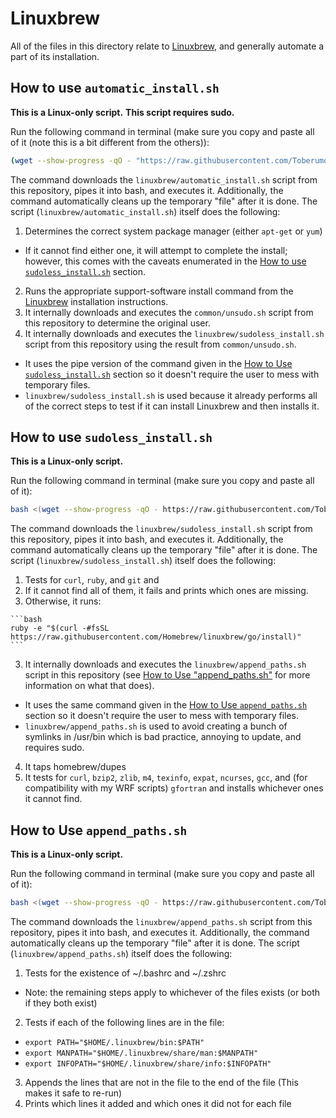 # <a name="linuxbrew"></a>Linuxbrew
All of the files in this directory relate to [Linuxbrew](https://github.com/Homebrew/linuxbrew), and generally automate a part of its installation.

## <a name="htulai"></a>How to use `automatic_install.sh`
**This is a Linux-only script.**
**This script requires sudo.**

Run the following command in terminal (make sure you copy and paste all of it (note this is a bit different from the others)):
```bash
(wget --show-progress -qO - "https://raw.githubusercontent.com/Toberumono/Miscellaneous/master/linuxbrew/automatic_install.sh") | sudo bash
```
The command downloads the `linuxbrew/automatic_install.sh` script from this repository, pipes it into bash, and executes it.  Additionally, the command automatically cleans up the temporary "file" after it is done.
The script (`linuxbrew/automatic_install.sh`) itself does the following:

1. Determines the correct system package manager (either `apt-get` or `yum`)
  * If it cannot find either one, it will attempt to complete the install; however, this comes with the caveats enumerated in the [How to use `sudoless_install.sh`](#htulsi) section.
2. Runs the appropriate support-software install command from the [Linuxbrew](https://github.com/Homebrew/linuxbrew) installation instructions.
3. It internally downloads and executes the `common/unsudo.sh` script from this repository to determine the original user.
4. It internally downloads and executes the `linuxbrew/sudoless_install.sh` script from this repository using the result from `common/unsudo.sh`.
  + It uses the pipe version of the command given in the [How to Use `sudoless_install.sh`](#htulsi) section so it doesn't require the user to mess with temporary files.
  + `linuxbrew/sudoless_install.sh` is used because it already performs all of the correct steps to test if it can install Linuxbrew and then installs it.

## <a name="htulsi"></a>How to use `sudoless_install.sh`
**This is a Linux-only script.**

Run the following command in terminal (make sure you copy and paste all of it):
```bash
bash <(wget --show-progress -qO - https://raw.githubusercontent.com/Toberumono/Miscellaneous/master/linuxbrew/sudoless_install.sh)
```
The command downloads the `linuxbrew/sudoless_install.sh` script from this repository, pipes it into bash, and executes it.  Additionally, the command automatically cleans up the temporary "file" after it is done.
The script (`linuxbrew/sudoless_install.sh`) itself does the following:

1. Tests for `curl`, `ruby`, and `git` and
  1. If it cannot find all of them, it fails and prints which ones are missing.
  2. Otherwise, it runs:

    ```bash
    ruby -e "$(curl -#fsSL https://raw.githubusercontent.com/Homebrew/linuxbrew/go/install)"
    ```
3. It internally downloads and executes the `linuxbrew/append_paths.sh` script in this repository (see [How to Use "append_paths.sh"](#htulap) for more information on what that does).
  + It uses the same command given in the [How to Use `append_paths.sh`](#htulap) section so it doesn't require the user to mess with temporary files.
  + `linuxbrew/append_paths.sh` is used to avoid creating a bunch of symlinks in /usr/bin which is bad practice, annoying to update, and requires sudo.
4. It taps homebrew/dupes
5. It tests for `curl`, `bzip2`, `zlib`, `m4`, `texinfo`, `expat`, `ncurses`, `gcc`, and (for compatibility with my WRF scripts) `gfortran` and installs whichever ones it cannot find.

## <a name="htulap"></a>How to Use `append_paths.sh`
**This is a Linux-only script.**

Run the following command in terminal (make sure you copy and paste all of it):
```bash
bash <(wget --show-progress -qO - https://raw.githubusercontent.com/Toberumono/Miscellaneous/master/linuxbrew/append_paths.sh)
```
The command downloads the `linuxbrew/append_paths.sh` script from this repository, pipes it into bash, and executes it.  Additionally, the command automatically cleans up the temporary "file" after it is done.
The script (`linuxbrew/append_paths.sh`) itself does the following:

1. Tests for the existence of ~/.bashrc and ~/.zshrc
  + Note: the remaining steps apply to whichever of the files exists (or both if they both exist)
2. Tests if each of the following lines are in the file:
  + `export PATH="$HOME/.linuxbrew/bin:$PATH"`
  + `export MANPATH="$HOME/.linuxbrew/share/man:$MANPATH"`
  + `export INFOPATH="$HOME/.linuxbrew/share/info:$INFOPATH"`
3. Appends the lines that are not in the file to the end of the file (This makes it safe to re-run)
4. Prints which lines it added and which ones it did not for each file
